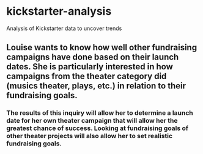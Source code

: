 # kickstarter-analysis
Analysis of Kickstarter data to uncover trends

## Louise wants to know how well other fundraising campaigns have done based on their launch dates. She is particularly interested in how campaigns from the theater category did (musics theater, plays, etc.) in relation to their fundraising goals.

### The results of this inquiry will allow her to determine a launch date for her own theater campaign that will allow her the greatest chance of success. Looking at fundraising goals of other theater projects will also allow her to set realistic fundraising goals.
